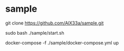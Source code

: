 # sample
git clone https://github.com/AlX33a/sample.git

sudo bash ./sample/start.sh

docker-compose -f ./sample/docker-compose.yml up